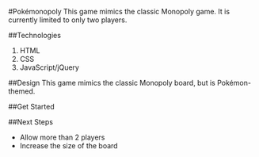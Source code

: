 #Pokémonopoly
This game mimics the classic Monopoly game. It is currently limited to only two players. 

##Technologies
1. HTML
2. CSS
3. JavaScript/jQuery

##Design
This game mimics the classic Monopoly board, but is Pokémon-themed.

##Get Started


##Next Steps
- Allow more than 2 players
- Increase the size of the board

